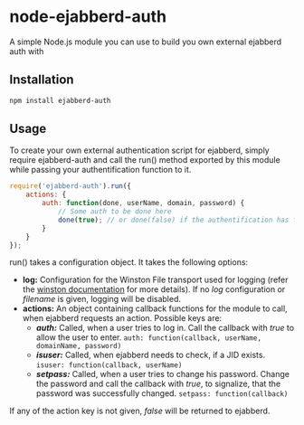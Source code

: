 # node-ejabberd-auth

A simple Node.js module you can use to build you own external ejabberd auth with

## Installation

``` bash
npm install ejabberd-auth
```

## Usage

To create your own external authentication script for ejabberd, simply require ejabberd-auth
and call the run() method exported by this module while passing your authentification function
to it.

``` js
require('ejabberd-auth').run({
    actions: {
        auth: function(done, userName, domain, password) {
            // Some auth to be done here
            done(true); // or done(false) if the authentification has failed
        }
    }
});
```

run() takes a configuration object. It takes the following options:

* __log:__ Configuration for the Winston File transport used for logging (refer the [winston documentation](https://github.com/flatiron/winston/blob/master/docs/transports.md#file-transport) for more details). If no _log_ configuration or _filename_ is given, logging will be disabled.
* __actions:__ An object containing callback functions for the module to call, when ejabberd requests an action. Possible keys are:
   * ___auth:___ Called, when a user tries to log in. Call the callback with _true_ to allow the user to enter. `auth: function(callback, userName, domainName, password)`
   * ___isuser:___ Called, when ejabberd needs to check, if a JID exists.     `isuser: function(callback, userName)`
   * ___setpass:___ Called, when a user tries to change his password. Change the password and call the callback with _true_, to signalize, that the password was successfully changed.
`setpass: function(callback)`

If any of the action key is not given, _false_ will be returned to ejabberd.
